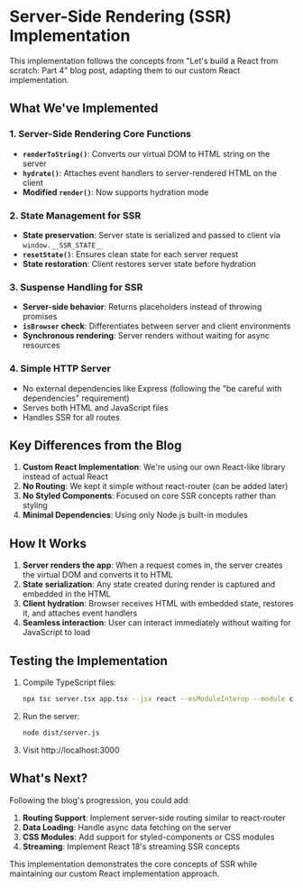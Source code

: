 # Server-Side Rendering (SSR) Implementation

This implementation follows the concepts from "Let's build a React from scratch: Part 4" blog post, adapting them to our custom React implementation.

## What We've Implemented

### 1. **Server-Side Rendering Core Functions**

- **`renderToString()`**: Converts our virtual DOM to HTML string on the server
- **`hydrate()`**: Attaches event handlers to server-rendered HTML on the client
- **Modified `render()`**: Now supports hydration mode

### 2. **State Management for SSR**

- **State preservation**: Server state is serialized and passed to client via `window.__SSR_STATE__`
- **`resetState()`**: Ensures clean state for each server request
- **State restoration**: Client restores server state before hydration

### 3. **Suspense Handling for SSR**

- **Server-side behavior**: Returns placeholders instead of throwing promises
- **`isBrowser` check**: Differentiates between server and client environments
- **Synchronous rendering**: Server renders without waiting for async resources

### 4. **Simple HTTP Server**

- No external dependencies like Express (following the "be careful with dependencies" requirement)
- Serves both HTML and JavaScript files
- Handles SSR for all routes

## Key Differences from the Blog

1. **Custom React Implementation**: We're using our own React-like library instead of actual React
2. **No Routing**: We kept it simple without react-router (can be added later)
3. **No Styled Components**: Focused on core SSR concepts rather than styling
4. **Minimal Dependencies**: Using only Node.js built-in modules

## How It Works

1. **Server renders the app**: When a request comes in, the server creates the virtual DOM and converts it to HTML
2. **State serialization**: Any state created during render is captured and embedded in the HTML
3. **Client hydration**: Browser receives HTML with embedded state, restores it, and attaches event handlers
4. **Seamless interaction**: User can interact immediately without waiting for JavaScript to load

## Testing the Implementation

1. Compile TypeScript files:
   ```bash
   npx tsc server.tsx app.tsx --jsx react --esModuleInterop --module commonjs --outDir dist
   ```

2. Run the server:
   ```bash
   node dist/server.js
   ```

3. Visit http://localhost:3000

## What's Next?

Following the blog's progression, you could add:

1. **Routing Support**: Implement server-side routing similar to react-router
2. **Data Loading**: Handle async data fetching on the server
3. **CSS Modules**: Add support for styled-components or CSS modules
4. **Streaming**: Implement React 18's streaming SSR concepts

This implementation demonstrates the core concepts of SSR while maintaining our custom React implementation approach. 